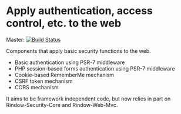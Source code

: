 Apply authentication, access control, etc. to the web
=====================================================
Master: [![Build Status](https://travis-ci.com/rindow/rindow-web-security.png?branch=master)](https://travis-ci.com/rindow/rindow-web-security)

Components that apply basic security functions to the web.

- Basic authentication using PSR-7 middleware
- PHP session-based forms authentication using PSR-7 middleware
- Cookie-based RememberMe mechanism
- CSRF token mechanism
- CORS mechanism

It aims to be framework independent code, but now relies in part on Rindow-Security-Core and Rindow-Web-Mvc.
